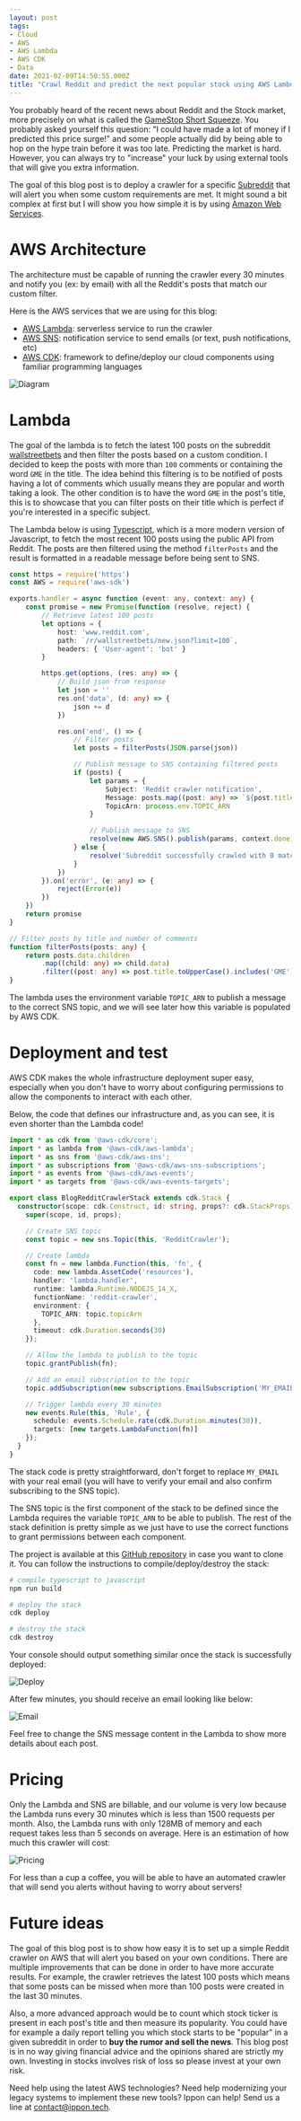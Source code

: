 ```yaml
---
layout: post
tags:
- Cloud
- AWS
- AWS Lambda
- AWS CDK
- Data
date: 2021-02-09T14:50:55.000Z
title: "Crawl Reddit and predict the next popular stock using AWS Lambda and CDK"
---
```


You probably heard of the recent news about Reddit and the Stock market, more precisely on what is called the [GameStop Short Squeeze](https://en.wikipedia.org/wiki/GameStop_short_squeeze). You probably asked yourself this question: "I could have made a lot of money if I predicted this price surge!" and some people actually did by being able to hop on the hype train before it was too late. Predicting the market is hard. However, you can always try to "increase" your luck by using external tools that will give you extra information.

The goal of this blog post is to deploy a crawler for a specific [Subreddit](https://reddit.com/) that will alert you when some custom requirements are met. It might sound a bit complex at first but I will show you how simple it is by using [Amazon Web Services](https://aws.amazon.com/).

# AWS Architecture

The architecture must be capable of running the crawler every 30 minutes and notify you (ex: by email) with all the Reddit's posts that match our custom filter.

Here is the AWS services that we are using for this blog:

- [AWS Lambda](https://aws.amazon.com/lambda/): serverless service to run the crawler
- [AWS SNS](https://aws.amazon.com/sns/): notification service to send emails (or text, push notifications, etc)
- [AWS CDK](https://aws.amazon.com/cdk/): framework to define/deploy our cloud components using familiar programming languages

![Diagram](https://raw.githubusercontent.com/ippontech/blog-usa/master/images/2021/02/reddit-crawler-diagram.png)

# Lambda

The goal of the lambda is to fetch the latest 100 posts on the subreddit [wallstreetbets](https://www.reddit.com/r/wallstreetbets/) and then filter the posts based on a custom condition. I decided to keep the posts with more than `100` comments or containing the word `GME` in the title. The idea behind this filtering is to be notified of posts having a lot of comments which usually means they are popular and worth taking a look. The other condition is to have the word `GME` in the post's title, this is to showcase that you can filter posts on their title which is perfect if you're interested in a specific subject.

The Lambda below is using [Typescript](https://www.typescriptlang.org/), which is a more modern version of Javascript, to fetch the most recent 100 posts using the public API from Reddit. The posts are then filtered using the method `filterPosts` and the result is formatted in a readable message before being sent to SNS.

```typescript
const https = require('https')
const AWS = require('aws-sdk')

exports.handler = async function (event: any, context: any) {
    const promise = new Promise(function (resolve, reject) {
        // Retrieve latest 100 posts
        let options = {
            host: 'www.reddit.com',
            path: `/r/wallstreetbets/new.json?limit=100`,
            headers: { 'User-agent': 'bot' }
        }

        https.get(options, (res: any) => {
            // Build json from response
            let json = ''
            res.on('data', (d: any) => {
                json += d
            })

            res.on('end', () => {
                // Filter posts
                let posts = filterPosts(JSON.parse(json))

                // Publish message to SNS containing filtered posts
                if (posts) {
                    let params = {
                        Subject: 'Reddit crawler notification',
                        Message: posts.map((post: any) => `${post.title} -> ${post.url}`).join('\n'),
                        TopicArn: process.env.TOPIC_ARN
                    }

                    // Publish message to SNS
                    resolve(new AWS.SNS().publish(params, context.done).promise())
                } else {
                    resolve('Subreddit successfully crawled with 0 matches')
                }
            })
        }).on('error', (e: any) => {
            reject(Error(e))
        })
    })
    return promise
}

// Filter posts by title and number of comments
function filterPosts(posts: any) {
    return posts.data.children
        .map((child: any) => child.data)
        .filter((post: any) => post.title.toUpperCase().includes('GME') || post.num_comments > 100)
}
```

The lambda uses the environment variable `TOPIC_ARN` to publish a message to the correct SNS topic, and we will see later how this variable is populated by AWS CDK.

# Deployment and test

AWS CDK makes the whole infrastructure deployment super easy, especially when you don't have to worry about configuring permissions to allow the components to interact with each other.

Below, the code that defines our infrastructure and, as you can see, it is even shorter than the Lambda code!

```typescript
import * as cdk from '@aws-cdk/core';
import * as lambda from '@aws-cdk/aws-lambda';
import * as sns from '@aws-cdk/aws-sns';
import * as subscriptions from '@aws-cdk/aws-sns-subscriptions';
import * as events from '@aws-cdk/aws-events';
import * as targets from '@aws-cdk/aws-events-targets';

export class BlogRedditCrawlerStack extends cdk.Stack {
  constructor(scope: cdk.Construct, id: string, props?: cdk.StackProps) {
    super(scope, id, props);

    // Create SNS topic
    const topic = new sns.Topic(this, 'RedditCrawler');

    // Create lambda
    const fn = new lambda.Function(this, 'fn', {
      code: new lambda.AssetCode('resources'),
      handler: 'lambda.handler',
      runtime: lambda.Runtime.NODEJS_14_X,
      functionName: 'reddit-crawler',
      environment: {
        TOPIC_ARN: topic.topicArn
      },
      timeout: cdk.Duration.seconds(30)
    });

    // Allow the lambda to publish to the topic
    topic.grantPublish(fn);

    // Add an email subscription to the topic
    topic.addSubscription(new subscriptions.EmailSubscription('MY_EMAIL'));

    // Trigger lambda every 30 minutes
    new events.Rule(this, 'Rule', {
      schedule: events.Schedule.rate(cdk.Duration.minutes(30)),
      targets: [new targets.LambdaFunction(fn)]
    });
  }
}
```

The stack code is pretty straightforward, don't forget to replace `MY_EMAIL` with your real email (you will have to verify your email and also confirm subscribing to the SNS topic).

The SNS topic is the first component of the stack to be defined since the Lambda requires the variable `TOPIC_ARN` to be able to publish. The rest of the stack definition is pretty simple as we just have to use the correct functions to grant permissions between each component.

The project is available at this [GitHub repository](https://github.com/Falydoor/blog-reddit-crawler) in case you want to clone it. You can follow the instructions to compile/deploy/destroy the stack:

```bash
# compile typescript to javascript
npm run build

# deploy the stack
cdk deploy

# destroy the stack
cdk destroy
```

Your console should output something similar once the stack is successfully deployed:

![Deploy](https://raw.githubusercontent.com/ippontech/blog-usa/master/images/2021/02/reddit-crawler-deploy.png)

After few minutes, you should receive an email looking like below:

![Email](https://raw.githubusercontent.com/ippontech/blog-usa/master/images/2021/02/reddit-crawler-email.png)

Feel free to change the SNS message content in the Lambda to show more details about each post.

# Pricing

Only the Lambda and SNS are billable, and our volume is very low because the Lambda runs every 30 minutes which is less than 1500 requests per month. Also, the Lambda runs with only 128MB of memory and each request takes less than 5 seconds on average. Here is an estimation of how much this crawler will cost:

![Pricing](https://raw.githubusercontent.com/ippontech/blog-usa/master/images/2021/02/reddit-crawler-pricing.png)

For less than a cup a coffee, you will be able to have an automated crawler that will send you alerts without having to worry about servers!

# Future ideas

The goal of this blog post is to show how easy it is to set up a simple Reddit crawler on AWS that will alert you based on your own conditions. There are multiple improvements that can be done in order to have more accurate results. For example, the crawler retrieves the latest 100 posts which means that some posts can be missed when more than 100 posts were created in the last 30 minutes.

Also, a more advanced approach would be to count which stock ticker is present in each post's title and then measure its popularity. You could have for example a daily report telling you which stock starts to be "popular" in a given subreddit in order to **buy the rumor and sell the news**. This blog post is in no way giving financial advice and the opinions shared are strictly my own. Investing in stocks involves risk of loss so please invest at your own risk.

Need help using the latest AWS technologies? Need help modernizing your legacy systems to implement these new tools? Ippon can help! Send us a line at [contact@ippon.tech](mailto:contact@ippon.tech).
